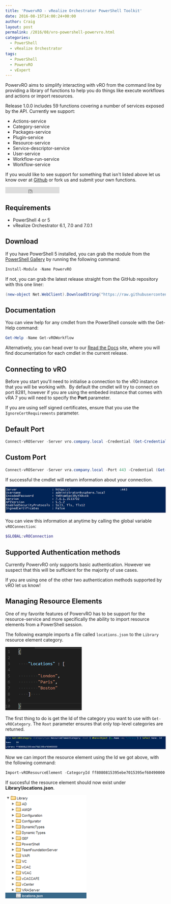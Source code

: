 ```yaml
---
title: 'PowervRO - vRealize Orchestrator PowerShell Toolkit'
date: 2016-08-15T14:00:24+00:00
author: Craig
layout: post
permalink: /2016/08/vro-powershell-powervro.html
categories:
  - PowerShell
  - vRealize Orchestrator
tags:
  - PowerShell
  - PowervRO
  - vExpert
---
```

PowervRO aims to simplify interacting with vRO from the command line by providing a library of functions to help you do things like execute workflows and actions or import resources.

Release 1.0.0 includes 59 functions covering a number of services exposed by the API. Currently we support:

* Actions-service
* Category-service
* Packages-service
* Plugin-service
* Resource-service
* Service-descriptor-service
* User-service
* Workflow-run-service
* Workflow-service

If you would like to see support for something that isn't listed above let us know over at [Github](http://vexpert.me/PowervRO) or fork us and submit your own functions.

<iframe src="https://ghbtns.com/github-btn.html?user=jakkulabs&repo=PowervRO&type=fork&count=true" width="170px" height="20px" frameborder="0" scrolling="0"></iframe>

<!--more-->

## Requirements

* PowerShell 4 or 5
* vRealize Orchestrator 6.1, 7.0 and 7.0.1

## Download

If you have PowerShell 5 installed, you can grab the module from the [PowerShell Gallery](https://www.powershellgallery.com/) by running the following command:

```powershell
Install-Module -Name PowervRO
```

If not, you can grab the latest release straight from the GitHub repository with this one liner:

```powershell
(new-object Net.WebClient).DownloadString("https://raw.githubusercontent.com/jakkulabs/PowervRO/master/Get-PowervRO.ps1") | iex
```

## Documentation

You can view help for any cmdlet from the PowerShell console with the Get-Help command:

```powershell
Get-Help -Name Get-vROWorkflow
```

Alternatively, you can head over to our [Read the Docs](http://powervro.readthedocs.org/) site, where you will find documentation for each cmdlet in the current release.

## Connecting to vRO

Before you start you'll need to initialise a connection to the vRO instance that you will be working with.  By default the cmdlet will try to connect on port 8281, however if you are using the embeded instance that comes with vRA 7 you will need to specify the **Port** parameter.

If you are using self signed certificates, ensure that you use the `IgnoreCertRequirements` parameter.

## Default Port

```powershell
Connect-vROServer -Server vro.company.local -Credential (Get-Credential) -IgnoreCertRequirements
```

## Custom Port

```powershell
Connect-vROServer -Server vra.company.local -Port 443 -Credential (Get-Credential)
```

If successful the cmdlet will return information about your connection.

![vROConnection](/assets/images/vROConnection.png)

You can view this information at anytime by calling the global variable
`vROConnection`:

```powershell
$GLOBAL:vROConnection
```

## Supported Authentication methods

Currently PowervRO only supports basic authentication. However we suspect that this will be sufficient for the majority of use cases.

If you are using one of the other two authentication methods supported by vRO let us know!

## Managing Resource Elements

One of my favorite features of PowervRO has to be support for the resource-service and more specifically the ability to import resource elements from a PowerShell session.

The following example imports a file called `locations.json` to the `Library` resource element category.

![locations](/assets/images/locations.json_.png)

The first thing to do is get the Id of the category you want to use with `Get-vROCategory`. The `Root` parameter ensures that only top-level categories are returned.

![vRO](/assets/images/vRO-Cat.png)

Now we can import the resource element using the Id we got above, with the following command:

```powershell
Import-vROResourceElement -CategoryId ff8080815395ebe7015395ef60490000 -File .\locations.json
```

If succesful the resource element should now exist under **Library\locations.json**.

![imported](/assets/images/imported.png)
